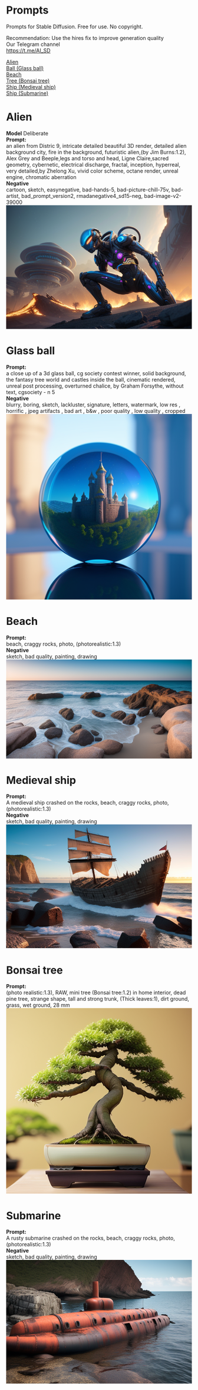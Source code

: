 # Prompts
Prompts for Stable Diffusion. Free for use. No copyright.

Recommendation: Use the hires fix to improve generation quality<br />
Our Telegram channel <br />
https://t.me/AI_SD

[Alien](#alien)<br />
[Ball (Glass ball)](#glass-ball)<br />
[Beach](#beach)<br />
[Tree (Bonsai tree)](#bonsai-tree)<br />
[Ship (Medieval ship)](#medieval-ship)<br />
[Ship (Submarine)](#submarine)<br />

# Alien
**Model** Deliberate <br />
**Prompt:** <br />
an alien from Distric 9, intricate detailed beautiful 3D render, detailed alien background city, fire in the background, futuristic alien,(by Jim Burns:1.2), Alex Grey and Beeple,legs and torso and head, Ligne Claire,sacred geometry, cybernetic, electrical discharge, fractal, inception, hyperreal, very detailed,by Zhelong Xu, vivid color scheme, octane render, unreal engine, chromatic aberration <br />
**Negative** <br />
cartoon, sketch, easynegative, bad-hands-5, bad-picture-chill-75v, bad-artist, bad_prompt_version2, rmadanegative4_sd15-neg, bad-image-v2-39000
![Screenshot](/images/00035-35796683.png)<br />

# Glass ball 
**Prompt:** <br />
a close up of a 3d glass ball, cg society contest winner, solid background, the fantasy tree world and castles inside the ball,  cinematic rendered, unreal post processing, overturned chalice, by Graham Forsythe, without text, cgsociety - n 5 <br />
**Negative** <br />
blurry, boring, sketch, lackluster, signature, letters, watermark, low res , horrific , jpeg artifacts , bad art , b&w , poor quality , low quality , cropped<br />
![Screenshot](/images/00043-327955362.png)<br />

# Beach
**Prompt:** <br />
beach, craggy rocks, photo, (photorealistic:1.3)<br />
**Negative** <br />
sketch, bad quality, painting, drawing<br />
![Screenshot](/images/00064-642115850.png)<br />

# Medieval ship
**Prompt:** <br />
A medieval ship crashed on the rocks, beach, craggy rocks, photo, (photorealistic:1.3)<br />
**Negative** <br />
sketch, bad quality, painting, drawing<br />
![Screenshot](/images/00086-1288942104.png)<br />

# Bonsai tree
**Prompt:** <br />
(photo realistic:1.3), RAW, mini tree (Bonsai tree:1.2) in home interior, dead pine tree, strange shape, tall and strong trunk, (Thick leaves:1), dirt ground, grass, wet ground, 28 mm<br />
![Screenshot](/images/00062-1523545754.png)<br />

# Submarine 
**Prompt:** <br />
A rusty submarine crashed on the rocks, beach, craggy rocks, photo, (photorealistic:1.3)<br />
**Negative** <br />
sketch, bad quality, painting, drawing<br />
![Screenshot](/images/00084-2233911506.png)<br />